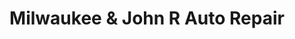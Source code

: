 ---
title: "Milwaukee & John R Auto Repair"
url: /detroit/milwaukee-und-john-r-auto-repair/
shop: Autowerkstatt
---